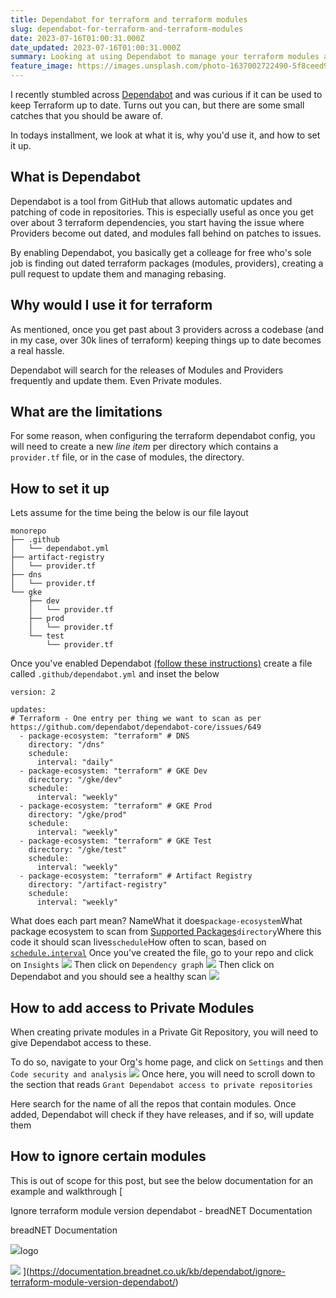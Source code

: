 ```yaml
---
title: Dependabot for terraform and terraform modules
slug: dependabot-for-terraform-and-terraform-modules
date: 2023-07-16T01:00:31.000Z
date_updated: 2023-07-16T01:00:31.000Z
summary: Looking at using Dependabot to manage your terraform modules and providers? I've got you covered
feature_image: https://images.unsplash.com/photo-1637002722490-5f8ceed9774c?crop=entropy&cs=tinysrgb&fit=max&fm=jpg&ixid=M3wxMTc3M3wwfDF8c2VhcmNofDM1fHxyb2JvdHxlbnwwfHx8fDE2ODk0Njc1MTh8MA&ixlib=rb-4.0.3&q=80&w=1000
---
```


I recently stumbled across [Dependabot](https://github.blog/2020-06-01-keep-all-your-packages-up-to-date-with-dependabot/) and was curious if it can be used to keep Terraform up to date. Turns out you can, but there are some small catches that you should be aware of.

In todays installment, we look at what it is, why you'd use it, and how to set it up.

## What is Dependabot

Dependabot is a tool from GitHub that allows automatic updates and patching of code in repositories. This is especially useful as once you get over about 3 terraform dependencies, you start having the issue where Providers become out dated, and modules fall behind on patches to issues.

By enabling Dependabot, you basically get a colleage for free who's sole job is finding out dated terraform packages (modules, providers), creating a pull request to update them and managing rebasing.

## Why would I use it for terraform

As mentioned, once you get past about 3 providers across a codebase (and in my case, over 30k lines of terraform) keeping things up to date becomes a real hassle.

Dependabot will search for the releases of Modules and Providers frequently and update them. Even Private modules.

## What are the limitations

For some reason, when configuring the terraform dependabot config, you will need to create a new *line item* per directory which contains a `provider.tf` file, or in the case of modules, the directory.

## How to set it up

Lets assume for the time being the below is our file layout

    monorepo
    ├── .github
    │   └── dependabot.yml
    ├── artifact-registry
    │   └── provider.tf
    ├── dns
    │   └── provider.tf
    └── gke
        ├── dev
        │   └── provider.tf
        ├── prod
        │   └── provider.tf
        └── test
            └── provider.tf

Once you've enabled Dependabot [(follow these instructions)](https://docs.github.com/en/code-security/dependabot/dependabot-version-updates/configuring-dependabot-version-updates#enabling-dependabot-version-updates) create a file called `.github/dependabot.yml` and inset the below

    version: 2

    updates:
    # Terraform - One entry per thing we want to scan as per https://github.com/dependabot/dependabot-core/issues/649
      - package-ecosystem: "terraform" # DNS
        directory: "/dns"
        schedule:
          interval: "daily"
      - package-ecosystem: "terraform" # GKE Dev
        directory: "/gke/dev"
        schedule:
          interval: "weekly"
      - package-ecosystem: "terraform" # GKE Prod
        directory: "/gke/prod"
        schedule:
          interval: "weekly"
      - package-ecosystem: "terraform" # GKE Test
        directory: "/gke/test"
        schedule:
          interval: "weekly"
      - package-ecosystem: "terraform" # Artifact Registry
        directory: "/artifact-registry"
        schedule:
          interval: "weekly"

What does each part mean?
NameWhat it does`package-ecosystem`What package ecosystem to scan from [Supported Packages](https://docs.github.com/en/code-security/dependabot/dependabot-version-updates/about-dependabot-version-updates#supported-repositories-and-ecosystems)`directory`Where this code it should scan lives`schedule`How often to scan, based on [`schedule.interval`](https://docs.github.com/en/code-security/dependabot/dependabot-version-updates/configuration-options-for-the-dependabot.yml-file#scheduleinterval)
Once you've created the file, go to your repo and click on `Insights`
![](__GHOST_URL__/content/images/2023/07/image-1.png)
Then click on `Dependency graph`
![](__GHOST_URL__/content/images/2023/07/image-2.png)
Then click on Dependabot and you should see a healthy scan
![](__GHOST_URL__/content/images/2023/07/image-3.png)

## How to add access to Private Modules

When creating private modules in a Private Git Repository, you will need to give Dependabot access to these.

To do so, navigate to your Org's home page, and click on `Settings` and then `Code security and analysis`
![](__GHOST_URL__/content/images/2023/07/image-4.png)
Once here, you will need to scroll down to the section that reads `Grant Dependabot access to private repositories`

Here search for the name of all the repos that contain modules. Once added, Dependabot will check if they have releases, and if so, will update them

## How to ignore certain modules

This is out of scope for this post, but see the below documentation for an example and walkthrough
[

Ignore terraform module version dependabot - breadNET Documentation

breadNET Documentation

![](https://documentation.breadnet.co.uk/favicon.ico)logo

![](https://documentation.breadnet.co.uk/assets/images/social/kb/dependabot/ignore-terraform-module-version-dependabot.png)
](<https://documentation.breadnet.co.uk/kb/dependabot/ignore-terraform-module-version-dependabot/>)
